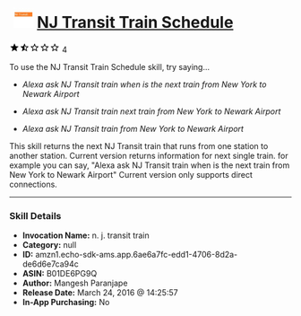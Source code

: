 # &nbsp;<img src="skill_icon" alt="NJ Transit Train Schedule icon" width="36"> [NJ Transit Train Schedule](http://alexa.amazon.com/#skills/amzn1.echo-sdk-ams.app.6ae6a7fc-edd1-4706-8d2a-de6d6e7ca94c)
![1.6 stars](../../images/ic_star_black_18dp_1x.png)![1.6 stars](../../images/ic_star_half_black_18dp_1x.png)![1.6 stars](../../images/ic_star_border_black_18dp_1x.png)![1.6 stars](../../images/ic_star_border_black_18dp_1x.png)![1.6 stars](../../images/ic_star_border_black_18dp_1x.png) 4

To use the NJ Transit Train Schedule skill, try saying...

* *Alexa ask NJ Transit train when is the next train from New York to Newark Airport*

* *Alexa ask NJ Transit train next train from New York to Newark Airport*

* *Alexa ask NJ Transit train from New York to Newark Airport*

This skill returns the next NJ Transit train that runs from one station to another station.
Current version returns information for next single train.
for example you can say, "Alexa ask NJ Transit train when is the next train from New York to Newark Airport" Current version only supports direct connections.

***

### Skill Details

* **Invocation Name:** n. j. transit train
* **Category:** null
* **ID:** amzn1.echo-sdk-ams.app.6ae6a7fc-edd1-4706-8d2a-de6d6e7ca94c
* **ASIN:** B01DE6PG9Q
* **Author:** Mangesh Paranjape
* **Release Date:** March 24, 2016 @ 14:25:57
* **In-App Purchasing:** No
